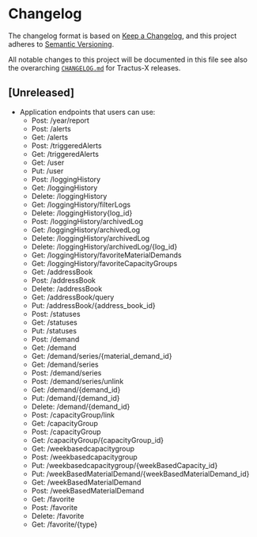 # Changelog

The changelog format is based on [Keep a Changelog](https://keepachangelog.com/en/1.0.0/), and this project adheres to [Semantic Versioning](https://semver.org/spec/v2.0.0.html).

All notable changes to this project will be documented in this file see also the overarching [`CHANGELOG.md`](https://eclipse-tractusx.github.io/changelog) for Tractus-X releases.

## [Unreleased]

- Application endpoints that users can use:
  * Post: /year/report
  * Post: /alerts
  * Get: /alerts
  * Post: /triggeredAlerts
  * Get: /triggeredAlerts
  * Get: /user
  * Put: /user
  * Post: /loggingHistory
  * Get: /loggingHistory
  * Delete: /loggingHistory
  * Get: /loggingHistory/filterLogs
  * Delete: /loggingHistory{log_id}
  * Post: /loggingHistory/archivedLog
  * Get: /loggingHistory/archivedLog
  * Delete: /loggingHistory/archivedLog
  * Delete: /loggingHistory/archivedLog/{log_id}
  * Get: /loggingHistory/favoriteMaterialDemands
  * Get: /loggingHistory/favoriteCapacityGroups
  * Get: /addressBook
  * Post: /addressBook
  * Delete: /addressBook
  * Get: /addressBook/query
  * Put: /addressBook/{address_book_id}
  * Post: /statuses
  * Get: /statuses
  * Put: /statuses
  * Post: /demand
  * Get: /demand
  * Get: /demand/series/{material_demand_id}
  * Get: /demand/series
  * Post: /demand/series
  * Post: /demand/series/unlink
  * Get: /demand/{demand_id}
  * Put: /demand/{demand_id}
  * Delete: /demand/{demand_id}
  * Post: /capacityGroup/link
  * Get: /capacityGroup
  * Post: /capacityGroup
  * Get: /capacityGroup/{capacityGroup_id}
  * Get: /weekbasedcapacitygroup
  * Post: /weekbasedcapacitygroup
  * Put: /weekbasedcapacitygroup/{weekBasedCapacity_id}
  * Put: /weekBasedMaterialDemand/{weekBasedMaterialDemand_id}
  * Get: /weekBasedMaterialDemand
  * Post: /weekBasedMaterialDemand
  * Get: /favorite
  * Post: /favorite
  * Delete: /favorite
  * Get: /favorite/{type}